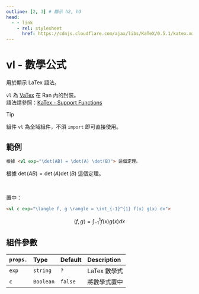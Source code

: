 ```yaml
---
outline: [2, 3] # 顯示 h2, h3
head:
  - - link
    - rel: stylesheet
      href: https://cdnjs.cloudflare.com/ajax/libs/KaTeX/0.5.1/katex.min.css # katex 語法支援
---
```


# vl - 數學公式
用於顯示 LaTex 語法。

`vl` 為 [VaTex](https://github.com/Shimada666/VaTex) 在 Ran 內的封裝。<br>
語法請參照：[KaTex - Support Functions](https://katex.org/docs/supported.html)

> [!TIP]
> 組件 `vl` 為全域組件，不須 `import` 即可直接使用。

## 範例
```html
根據 <vl exp="\det(AB) = \det(A) \det(B)"> 這個定理。
```
根據 $\det(AB) = \det(A) \det(B)$ 這個定理。

<br>

置中：
```html
<vl c exp="\langle f, g \rangle = \int_{-1}^{1} f(x) g(x) dx">
```
$$\langle f, g \rangle = \int_{-1}^{1} f(x) g(x) dx$$

## 組件參數
| `props.` | Type | Default | Description |
| :- | :- | :- | :- |
| `exp` | `string` | `?` | LaTex 數學式 |
| `c` | `Boolean` | `false` | 將數學式置中 |
